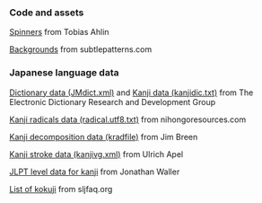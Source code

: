 ### Code and assets

[Spinners](https://tobiasahlin.com/spinkit/)
from Tobias Ahlin

[Backgrounds](https://subtlepatterns.com/)
from subtlepatterns.com


### Japanese language data

[Dictionary data (JMdict.xml)](http://www.edrdg.org/jmdict/edict_doc.html) and
[Kanji data (kanjidic.txt)](http://www.edrdg.org/kanjidic/kanjidic.html)
from The Electronic Dictionary Research and Development Group

[Kanji radicals data (radical.utf8.txt)](https://github.com/Pomax/nihongoresources.com/blob/master/radical.utf8.txt)
from nihongoresources.com

[Kanji decomposition data (kradfile)](http://nihongo.monash.edu/kradinf.html)
from Jim Breen

[Kanji stroke data (kanjivg.xml)](http://kanjivg.tagaini.net/)
from Ulrich Apel

[JLPT level data for kanji](http://www.tanos.co.uk/)
from Jonathan Waller

[List of kokuji](http://www.sljfaq.org/afaq/kokuji-list.html)
from sljfaq.org
